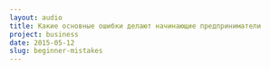 ```yaml
---
layout: audio
title: Какие основные ошибки делают начинающие предприниматели
project: business
date: 2015-05-12
slug: beginner-mistakes
---
```


